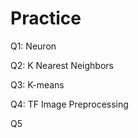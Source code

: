 # Practice  
Q1: Neuron                                          
                   
Q2: K Nearest Neighbors        
                            
Q3: K-means                              
                
Q4: TF Image Preprocessing                       
        
Q5         
